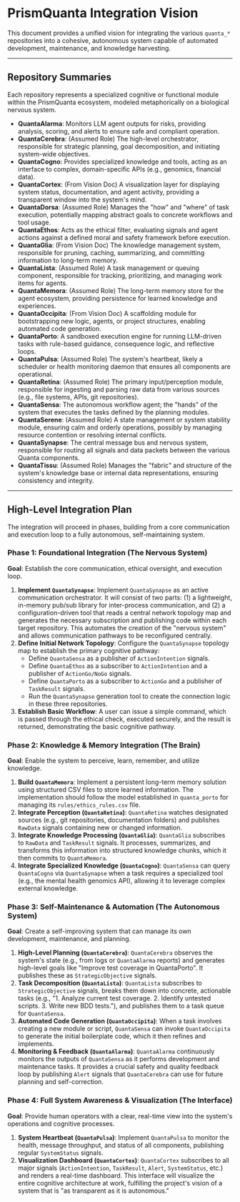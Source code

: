 # PrismQuanta Integration Vision

This document provides a unified vision for integrating the various `quanta_*` repositories into a cohesive, autonomous system capable of automated development, maintenance, and knowledge harvesting.

---

## Repository Summaries

Each repository represents a specialized cognitive or functional module within the PrismQuanta ecosystem, modeled metaphorically on a biological nervous system.

- **QuantaAlarma**: Monitors LLM agent outputs for risks, providing analysis, scoring, and alerts to ensure safe and compliant operation.
- **QuantaCerebra**: (Assumed Role) The high-level orchestrator, responsible for strategic planning, goal decomposition, and initiating system-wide objectives.
- **QuantaCogno**: Provides specialized knowledge and tools, acting as an interface to complex, domain-specific APIs (e.g., genomics, financial data).
- **QuantaCortex**: (From Vision Doc) A visualization layer for displaying system status, documentation, and agent activity, providing a transparent window into the system's mind.
- **QuantaDorsa**: (Assumed Role) Manages the "how" and "where" of task execution, potentially mapping abstract goals to concrete workflows and tool usage.
- **QuantaEthos**: Acts as the ethical filter, evaluating signals and agent actions against a defined moral and safety framework before execution.
- **QuantaGlia**: (From Vision Doc) The knowledge management system, responsible for pruning, caching, summarizing, and committing information to long-term memory.
- **QuantaLista**: (Assumed Role) A task management or queuing component, responsible for tracking, prioritizing, and managing work items for agents.
- **QuantaMemora**: (Assumed Role) The long-term memory store for the agent ecosystem, providing persistence for learned knowledge and experiences.
- **QuantaOccipita**: (From Vision Doc) A scaffolding module for bootstrapping new logic, agents, or project structures, enabling automated code generation.
- **QuantaPorto**: A sandboxed execution engine for running LLM-driven tasks with rule-based guidance, consequence logic, and reflective loops.
- **QuantaPulsa**: (Assumed Role) The system's heartbeat, likely a scheduler or health monitoring daemon that ensures all components are operational.
- **QuantaRetina**: (Assumed Role) The primary input/perception module, responsible for ingesting and parsing raw data from various sources (e.g., file systems, APIs, git repositories).
- **QuantaSensa**: The autonomous workflow agent; the "hands" of the system that executes the tasks defined by the planning modules.
- **QuantaSerene**: (Assumed Role) A state management or system stability module, ensuring calm and orderly operations, possibly by managing resource contention or resolving internal conflicts.
- **QuantaSynapse**: The central message bus and nervous system, responsible for routing all signals and data packets between the various Quanta components.
- **QuantaTissu**: (Assumed Role) Manages the "fabric" and structure of the system's knowledge base or internal data representations, ensuring consistency and integrity.

---

## High-Level Integration Plan

The integration will proceed in phases, building from a core communication and execution loop to a fully autonomous, self-maintaining system.

### Phase 1: Foundational Integration (The Nervous System)

**Goal**: Establish the core communication, ethical oversight, and execution loop.

1.  **Implement `QuantaSynapse`**: Implement `QuantaSynapse` as an active communication orchestrator. It will consist of two parts: (1) a lightweight, in-memory pub/sub library for inter-process communication, and (2) a configuration-driven tool that reads a central network topology map and generates the necessary subscription and publishing code within each target repository. This automates the creation of the "nervous system" and allows communication pathways to be reconfigured centrally.
2.  **Define Initial Network Topology**: Configure the `QuantaSynapse` topology map to establish the primary cognitive pathway:
    -   Define `QuantaSensa` as a publisher of `ActionIntention` signals.
    -   Define `QuantaEthos` as a subscriber to `ActionIntention` and a publisher of `ActionGo/NoGo` signals.
    -   Define `QuantaPorto` as a subscriber to `ActionGo` and a publisher of `TaskResult` signals.
    -   Run the `QuantaSynapse` generation tool to create the connection logic in these three repositories.
3.  **Establish Basic Workflow**: A user can issue a simple command, which is passed through the ethical check, executed securely, and the result is returned, demonstrating the basic cognitive pathway.

### Phase 2: Knowledge & Memory Integration (The Brain)

**Goal**: Enable the system to perceive, learn, remember, and utilize knowledge.

1.  **Build `QuantaMemora`**: Implement a persistent long-term memory solution using structured CSV files to store learned information. The implementation should follow the model established in `quanta_porto` for managing its `rules/ethics_rules.csv` file.
2.  **Integrate Perception (`QuantaRetina`)**: `QuantaRetina` watches designated sources (e.g., git repositories, documentation folders) and publishes `RawData` signals containing new or changed information.
3.  **Integrate Knowledge Processing (`QuantaGlia`)**: `QuantaGlia` subscribes to `RawData` and `TaskResult` signals. It processes, summarizes, and transforms this information into structured knowledge chunks, which it then commits to `QuantaMemora`.
4.  **Integrate Specialized Knowledge (`QuantaCogno`)**: `QuantaSensa` can query `QuantaCogno` via `QuantaSynapse` when a task requires a specialized tool (e.g., the mental health genomics API), allowing it to leverage complex external knowledge.

### Phase 3: Self-Maintenance & Automation (The Autonomous System)

**Goal**: Create a self-improving system that can manage its own development, maintenance, and planning.

1.  **High-Level Planning (`QuantaCerebra`)**: `QuantaCerebra` observes the system's state (e.g., from logs or `QuantaAlarma` reports) and generates high-level goals like "Improve test coverage in QuantaPorto". It publishes these as `StrategicObjective` signals.
2.  **Task Decomposition (`QuantaLista`)**: `QuantaLista` subscribes to `StrategicObjective` signals, breaks them down into concrete, actionable tasks (e.g., "1. Analyze current test coverage. 2. Identify untested scripts. 3. Write new BDD tests."), and publishes them to a task queue for `QuantaSensa`.
3.  **Automated Code Generation (`QuantaOccipita`)**: When a task involves creating a new module or script, `QuantaSensa` can invoke `QuantaOccipita` to generate the initial boilerplate code, which it then refines and implements.
4.  **Monitoring & Feedback (`QuantaAlarma`)**: `QuantaAlarma` continuously monitors the outputs of `QuantaSensa` as it performs development and maintenance tasks. It provides a crucial safety and quality feedback loop by publishing `Alert` signals that `QuantaCerebra` can use for future planning and self-correction.

### Phase 4: Full System Awareness & Visualization (The Interface)

**Goal**: Provide human operators with a clear, real-time view into the system's operations and cognitive processes.

1.  **System Heartbeat (`QuantaPulsa`)**: Implement `QuantaPulsa` to monitor the health, message throughput, and status of all components, publishing regular `SystemStatus` signals.
2.  **Visualization Dashboard (`QuantaCortex`)**: `QuantaCortex` subscribes to all major signals (`ActionIntention`, `TaskResult`, `Alert`, `SystemStatus`, etc.) and renders a real-time dashboard. This interface will visualize the entire cognitive architecture at work, fulfilling the project's vision of a system that is "as transparent as it is autonomous."